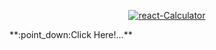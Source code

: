 <p align="center">
          <a href="https://ibb.co/ZcQszQb"><img src="https://i.ibb.co/bN4h54G/react-Calculator.png" alt="react-Calculator" border="0"></a>  
</p>
**:point_down:Click Here!...**
